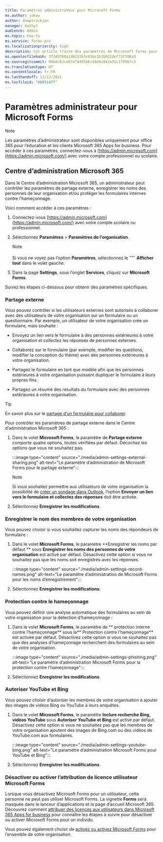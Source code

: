 ```yaml
---
title: Paramètres administrateur pour Microsoft Forms
ms.author: jokay
author: dumptruckjon
manager: kathyl
audience: Admin
ms.topic: how-to
ms.service: forms-pro
ms.localizationpriority: high
description: Cet article traite des paramètres de Microsoft Forms pour les administrateurs Microsoft 365.
ms.openlocfilehash: 371d3700a1d6157b3c65bc1b1b0224ef73f788a3
ms.sourcegitcommit: 09bdc82ce67e74495b6c58d9c842e31c17956fc3
ms.translationtype: HT
ms.contentlocale: fr-FR
ms.lasthandoff: 11/12/2021
ms.locfileid: "60951477"
---
```

# <a name="administrator-settings-for-microsoft-forms"></a>Paramètres administrateur pour Microsoft Forms

> [!Note]
> Les paramètres d’administrateur sont disponibles uniquement pour office 365 pour l’éducation et les clients Microsoft 365 Apps for business. Pour accéder à ces paramètres, connectez-vous à [https://admin.microsoft.com](https://admin.microsoft.com/) avec votre compte professionnel ou scolaire.

## <a name="microsoft-365-admin-center"></a>Centre d’administration Microsoft 365

Dans le Centre d’administration Microsoft 365, un administrateur peut contrôler les paramètres de partage externe, enregistrer les noms des personnes de leur organisation et/ou protéger les formulaires internes contre l’hameçonnage.

Voici comment accéder à ces paramètres :

1.  Connectez-vous [https://admin.microsoft.com](https://admin.microsoft.com/) avec votre compte scolaire ou professionnel.

2.  Sélectionnez **Paramètres** \> **Paramètres de l’organisation**.

    >[!Note]
    > Si vous ne voyez pas l’option **Paramètres**, sélectionnez le ![bouton Plus d’options ](./media/image2.png) **Afficher tout** dans le volet gauche.
 
3.  Dans la page **Settings**, sous l’onglet **Services**, cliquez sur **Microsoft Forms**.

Suivez les étapes ci-dessous pour obtenir des paramètres spécifiques.

### <a name="external-sharing"></a>Partage externe

Vous pouvez contrôler si les utilisateurs externes sont autorisés à collaborer avec des utilisateurs de votre organisation sur un formulaire ou un questionnaire. Par exemple, un utilisateur de votre organisation crée un formulaire, mais souhaite :

  - Envoyez un lien vers le formulaire à des personnes extérieures à votre organisation et collectez les réponses de personnes externes.

  - Collaborez sur le formulaire (par exemple, modifier les questions, modifier la conception du thème) avec des personnes extérieures à votre organisation.

  - Partagez le formulaire en tant que modèle afin que les personnes extérieures à votre organisation puissent dupliquer le formulaire à leurs propres fins.

  - Partagez un résumé des résultats du formulaire avec des personnes extérieures à votre organisation.

>[!Tip]
>En savoir plus sur le [partage d’un formulaire pour collaborer](https://support.microsoft.com/office/share-a-form-or-quiz-to-collaborate-d5bb5cf0-8401-4c15-bb8c-8e108cd7e69b).

Pour contrôler les paramètres de partage externe dans le Centre d’administration Microsoft 365 :

1.  Dans le volet **Microsoft Forms**, le paramètre de **Partage externe** comporte quatre options, toutes vérifiées par défaut. Décochez les options que vous ne souhaitez pas.

    :::image type="content" source="./media/admin-settings-external-sharing.png" alt-text="Le paramètre d’administration de Microsoft Forms pour le partage externe":::

     >[!Note]
     >Si vous souhaitez permettre aux utilisateurs de votre organisation la possibilité de [créer un sondage dans Outlook](https://support.microsoft.com/office/create-a-poll-in-outlook-46893563-ab12-4bd0-aff7-26f5a488fea0), l’option **Envoyer un lien vers le formulaire et collectez des réponses** doit être activée.

2.  Sélectionnez **Enregistrer les modifications**.

### <a name="record-names-of-people-in-your-org"></a>Enregistrer le nom des membres de votre organisation

Vous pouvez choisir si vous souhaitez capturer les noms des répondeurs de formulaire :

1.  Dans le volet **Microsoft Forms**, le paramètre **Enregistrer les noms par défaut ** sous **Enregistrer les noms des personnes de votre organisation** est activé par défaut. Désactivez cette option si vous ne souhaitez pas que les noms soit enregistrés avec les réponses.

    :::image type="content" source="./media/admin-settings-record-names.png" alt-text="Le paramètre d’administration de Microsoft Forms pour les noms d’enregistrement":::

1.  Sélectionnez **Enregistrer les modifications**.

### <a name="phishing-protection"></a>Protection contre le hameçonnage

Vous pouvez définir une analyse automatique des formulaires au sein de votre organisation pour la détection d’hameçonnage :

1.  Dans le volet **Microsoft Forms**, le paramètre de ** protection interne contre l’hameçonnage** sous la** Protection contre l’hameçonnage** est activée par défaut. Désactivez cette option si vous ne souhaitez pas que des analyses d’hameçonnage recherchent des formulaires au sein de votre organisation.

    :::image type="content" source="./media/admin-settings-phishing.png" alt-text="Le paramètre d’administration Microsoft Forms pour la protection contre l’hameçonnage":::

2.  Sélectionnez **Enregistrer les modifications**.

### <a name="allow-youtube-and-bing"></a>Autoriser YouTube et Bing

Vous pouvez choisir d’autoriser les membres de votre organisation à ajouter des images de vidéos Bing ou YouTube à leurs enquêtes.

1.  Dans le volet **Microsoft Forms**, le paramètre **Inclure recherche Bing, vidéos YouTube** sous **Autoriser YouTube et Bing** est activé par défaut. Désactivez cette option si vous ne souhaitez pas que les membres de votre organisation ajoutent des images de Bing.com ou des vidéos de YouTube.com aux formulaires.

    :::image type="content" source="./media/admin-settings-youtube-bing.png" alt-text="Le paramètre d’administration Microsoft Forms pour YouTube et Bing":::

2.  Sélectionnez **Enregistrer les modifications**.

### <a name="turn-off-or-turn-on-microsoft-forms-user-license-assignment"></a>Désactiver ou activer l’attribution de licence utilisateur Microsoft Forms

Lorsque vous désactivez Microsoft Forms pour un utilisateur, cette personne ne peut pas utiliser Microsoft Forms. La vignette **Forms** sera masquée dans le lanceur d’applications et la page d’accueil Microsoft 365. Découvrez comment [attribuer des licences aux utilisateurs dans Microsoft 365 Apps for business](https://support.microsoft.com/topic/997596b5-4173-4627-b915-36abac6786dc) pour connaître les étapes à suivre pour désactiver ou activer Microsoft Forms pour un individu.

Vous pouvez également choisir de [activez ou activez Microsoft Forms](turn-off-turn-on-microsoft-forms.md) pour l’ensemble de votre organisation.
